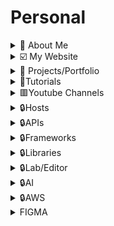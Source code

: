 # Personal

<details>
  <summary>🚀 About Me</summary>

🔆Hi, I'm Ifeanyi, a dynamic and solutions-driven Cybersecurity Analyst and Enthusiast, and Cloud Engineer with a strong background in Software Engineering and Business Analysis. I’m passionate about securing cloud environments, protecting networks, applications and systems, and ensuring compliance with industry standards.

- [ ] 📌Cloud Software Engineering & Software Development
  - [ ] ⚡Designed scalable web applications using Python, Django, and REST APIs, ensuring high performance and security.
  - [ ] ⚡Built dynamic, user-centric interfaces with React, improving user experience across platforms.
  - [ ] ⚡Developed and maintained secure APIs with Django Rest Framework (DRF), Node.js, and Next.js.
- [ ] 📌Cybersecurity & SOC Experience
  - [ ] ⚡Conducted threat detection and incident response using Splunk and network monitoring tools.
  - [ ] ⚡Performed penetration testing with Nmap, Nessus, and Metasploit to assess system vulnerabilities.
  - [ ] ⚡Ensured compliance with NIST, MITRE ATT&CK, ISO 27001, and PCI-DSS frameworks.
  - [ ] ⚡Investigated digital evidence using forensic tools to identify security breaches.
  - [ ] ⚡Applied GRC principles to align security policies with organizational goals and maintain compliance.

</details>

<details>
  <summary>☑️ My Website</summary>

- [ ] [https://ifeanyiomeata.com/](https://ifeanyiomeata.com/)

</details>

<details>
  <summary>💼 Projects/Portfolio</summary>

- [ ] [1. AWS PROJECTS](https://github.com/omeatai/AWS-LABS-IFEANYI)
- [ ] [2. AZURE PROJECTS](https://github.com/omeatai/AZURE-LABS-IFEANYI)
- [ ] [3. DJANGO-BLOG-APP](https://github.com/omeatai/Django-Blog-App)
- [ ] [4. REACT-FIREBASE-TODO-APP](https://github.com/omeatai/Firebase-Todo-App)
- [ ] [5. NEXT-OPEN-WEATHER-APP](https://github.com/omeatai/open-weather-app)
- [ ] [6. REACT-CHATBOT-APP](https://github.com/omeatai/ChatBot-API)
- [ ] [7. REACT-MOVIE-SEARCH-APP](https://github.com/omeatai/Movie-search-app)
- [ ] [8. REACT-QR-CODE-GENERATOR-APP](https://github.com/omeatai/QRcode-Generator)
- [ ] [9. NEXT-MY-PORTFOLIO-APP](https://github.com/omeatai/next-project-my-portfolio)
- [ ] [10. MERN-PROJECT-LIBRARY-TRACKER](https://github.com/omeatai/mern-project-library-tracker)
- [ ] [11. MERN-PROJECT-AUTH-REDUX-TOOLKIT-APP](https://github.com/omeatai/mern-project-auth-redux)

</details>

<details>
  <summary>📂Tutorials</summary>

- [ ] [1. PYTHON TUTORIALS](https://github.com/omeatai/Personal/blob/main/Tutorials/python/README.md)
- [ ] [2. LINUX TUTORIALS](https://github.com/omeatai/Personal/blob/main/Tutorials/linux/README.md)
- [ ] [3. HTML & CSS TUTORIALS](https://github.com/omeatai/Personal/blob/main/Tutorials/html_css/README.md)
- [ ] [4. JAVASCRIPT TUTORIALS](https://github.com/omeatai/Personal/blob/main/Tutorials/javascript/README.md)
- [ ] [5. REACT TUTORIALS](https://github.com/omeatai/Personal/blob/main/Tutorials/react/README.md)
- [ ] [6. REACT NATIVE TUTORIALS](https://github.com/omeatai/Personal/blob/main/Tutorials/reactn/README.md)
- [ ] [7. NODE & NEXT TUTORIALS](https://github.com/omeatai/Personal/blob/main/Tutorials/node/README.md)
- [ ] [8. JAVA TUTORIALS](https://github.com/omeatai/Personal/blob/main/Tutorials/java/README.md)

</details>

<details>
  <summary>🟥Youtube Channels</summary>

- [ ] [CodingAddict](https://www.codingaddict.io/)
- [ ] [Codevolution](https://www.youtube.com/@Codevolution/playlists)
- [ ] [Dave Gray](https://www.youtube.com/@DaveGrayTeachesCode/playlists)
- [ ] [Net Ninja](https://www.youtube.com/@NetNinja/playlists)
- [ ] [freeCodeCamp.org](https://www.youtube.com/@freecodecamp/videos)
- [ ] [Traversy Media](https://www.youtube.com/@TraversyMedia/videos)
- [ ] [JavaScript Mastery](https://www.youtube.com/@javascriptmastery/videos)
- [ ] [code with lari](https://www.youtube.com/@codewithlari/videos)
- [ ] [Jan Marshal](https://www.youtube.com/@janmarshalcoding/videos)
- [ ] [Coding With Dawid](https://www.youtube.com/@CodingWithDawid/videos)
- [ ] [TubeGuruji](https://www.youtube.com/@tubeguruji/videos)
- [ ] [9jaCoder](https://www.youtube.com/@9jaCoder/videos)
- [ ] [Elliott Chong](https://www.youtube.com/@elliottchong/videos)
- [ ] [Code With Antonio](https://www.youtube.com/@codewithantonio/videos)
- [ ] [Kishan Sheth](https://www.youtube.com/@KishanSheth21/videos)
- [ ] [Code Bootcamp](https://www.youtube.com/@CodeBootcampCom/videos)
- [ ] [Lama Dev](https://www.youtube.com/@LamaDev/videos)
- [ ] [Daily Tuition](https://www.youtube.com/@DailyTuition/videos)
- [ ] [IndGeek](https://www.youtube.com/@indgeek/videos)
- [ ] [Code With Vini](https://www.youtube.com/@codewithvini1644/videos)
- [ ] [PedroTech](https://www.youtube.com/@PedroTechnologies/videos)
- [ ] [Zpunet](https://www.youtube.com/@zpunet/videos)
- [ ] [NewAwesomeTech](https://www.youtube.com/@NewAwesomeTech/videos)
- [ ] [Emilian Kasemi](https://www.youtube.com/@the_rings_of_saturn/videos)
- [ ] [Sonny Sangha](https://www.youtube.com/@SonnySangha/videos)
- [ ] [Becodemy](https://www.youtube.com/@BecodemyOfficial/videos)
- [ ] [Sangam Mukherjee](https://www.youtube.com/@sangammukherjee3009/videos)
- [ ] [Milad Tech](https://www.youtube.com/@miladtech/videos)
- [ ] [HuXn WebDev](https://www.youtube.com/@huxnwebdev/videos)
- [ ] [Chaoo Charles](https://www.youtube.com/@ChaooCharles/featured)
- [ ] [EdRoh](https://www.youtube.com/@EdRohDev/videos)

</details>

<details>
  <summary>🔒Hosts</summary>

- [ ] [1-VERCEL](https://vercel.com/dashboard)
- [ ] [2-NETLIFY](https://app.netlify.com/teams/omeatai/overview)
- [ ] [3-CPANEL](https://cpanel-p3.web-hosting.com/cpsess5287646472/frontend/jupiter/index.html?login=1&post_login=79973471504338)
- [ ] [4-NAMECHEAP](https://ap.www.namecheap.com/)
- [ ] [5-MONGODB ATLAS](https://cloud.mongodb.com/)
- [ ] [6-SUPABASE](https://supabase.com/dashboard/projects)
- [ ] [7-FIREBASE](https://firebase.google.com/)
- [ ] [8-IMGBB](https://anyi-o.imgbb.com/)

</details>

<details>
  <summary>🔒APIs</summary>

- [ ] [1-PUBLIC APIS 1](https://github.com/public-apis/public-apis#index)
- [ ] [2-PUBLIC APIS 2](https://github.com/n0shake/Public-APIs#sport)
- [ ] [3-THE DEV-FRIENDLY FOOTBALL API](https://www.football-data.org/)
- [ ] [4-RANDOM USER GENERATOR](https://randomuser.me/)[WWW](https://randomuser.me/api/)
- [ ] [5-RANDOM USERS](https://xsgames.co/randomusers/)
- [ ] [6-JSON PLACEHOLDER](https://jsonplaceholder.typicode.com/)
- [ ] [7-OPEN WEATHER MAP](https://openweathermap.org/api)
- [ ] [8-COIN MARKET CAP](https://coinmarketcap.com/api/)
- [ ] [9-NEWS API](https://newsapi.org/docs/get-started)
- [ ] [10-REST COUNTRIES](https://restcountries.com/)
- [ ] [11-COUNTRY FLAGS](https://restcountries.com/#flags)
- [ ] [12-COUNTRY CODES](https://restcountries.com/#country-codes)
- [ ] [13-COUNTRY CURRENCY](https://restcountries.com/#currency)
- [ ] [14-COUNTRY LANGUAGES](https://restcountries.com/#languages)
- [ ] [15-COUNTRY TIME ZONES](https://restcountries.com/#timezones)
- [ ] [16-COUNTRY POPULATION](https://restcountries.com/#population)

</details>

<details>
  <summary>🔒Frameworks</summary>

- [ ] [1-REACT](https://react.dev/learn)
- [ ] [2-NEXTJS](https://nextjs.org/docs)
- [ ] [3-EXPRESS](https://expressjs.com/en/starter/installing.html)
- [ ] [4-DJANGO](https://www.djangoproject.com/)
- [ ] [5-DJANGO REST FRAMEWORK](https://www.django-rest-framework.org/)
- [ ] [6-DJANGO REST FRAMEWORK API](https://www.django-rest-framework.org/api-guide/)
- [ ] [7-DJANGO REST FRAMEWORK AUTH](https://www.django-rest-framework.org/api-guide/authentication/)
- [ ] [8-DJANGO REST FRAMEWORK PERMISSIONS](https://www.django-rest-framework.org/api-guide/permissions/)
- [ ] [9-DJANGO REST FRAMEWORK VIEWS](https://www.django-rest-framework.org/api-guide/viewsets/)
- [ ] [10-DJANGO CLASSES](https://ccbv.co.uk/)
- [ ] [11-LANGCHAIN](https://js.langchain.com/docs/integrations/vectorstores/)
- [ ] [12-LANGCHAIN-SUPABASE](https://js.langchain.com/docs/integrations/vectorstores/supabase)

</details>

<details>
  <summary>🔒Libraries</summary>

- [ ] [1-REACT BOOTSTRAP](https://react-bootstrap.github.io/getting-started/introduction/)
- [ ] [2-REACT STRAP](https://reactstrap.github.io/)
- [ ] [3-ANT DESIGN](https://ant.design/docs/react/introduce)
- [ ] [4-SHADCN](https://ui.shadcn.com/docs/installation)
- [ ] [5-MATERIAL UI](https://mui.com/material-ui/getting-started/installation/)
- [ ] [6-TAILWINDCSS](https://tailwindcss.com/docs/installation)
- [ ] [7-HEADLESS UI](https://headlessui.com/)
- [ ] [8-SEMANTIC UI](https://react.semantic-ui.com/usage)
- [ ] [9-SANITY.IO](https://www.sanity.io/docs/getting-started-with-sanity)
- [ ] [10-SANITY STUDIO](https://www.sanity.io/manage)
- [ ] [11-STRAPI](https://docs.strapi.io/dev-docs/intro)
- [ ] [12-STORYBOOK](https://storybook.js.org/docs/react/get-started/install/)
- [ ] [13-LODASH](https://lodash.com/docs/)
- [ ] [14-LOREM IPSUM](https://www.lipsum.com/)
- [ ] [15-VITE](https://vitejs.dev/)
- [ ] [16-PYTHON MODULE INDEX](https://docs.python.org/3/py-modindex.html)

</details>

<details>
  <summary>🔒Lab/Editor</summary>

- [ ] [1-REPLIT](https://replit.com/)
- [ ] [2-GLITCH](https://glitch.com/)
- [ ] [3-CODEPEN](https://codepen.io/)
- [ ] [4-CODESANDBOX](https://codesandbox.io/)
- [ ] [5-STACKBLITZ](https://stackblitz.com/)
- [ ] [6-PLAYCODE](https://playcode.io/)
- [ ] [7-STACKOVERFLOW](https://stackoverflow.com/)
- [ ] [8-DEV](https://dev.to/)
- [ ] [9-CONVERTCASE](https://convertcase.net/)
- [ ] [10-CANVA](https://www.canva.com/)
- [ ] [11-IPICCY](https://ipiccy.com/)
- [ ] [12-JSON VIEWER](https://codebeautify.org/jsonviewer)
- [ ] [13-JSON FORMATTER](https://jsonformatter.org/)
- [ ] [14-JSON EDITOR](https://jsoneditoronline.org/)

</details>

<details>
  <summary>🔒AI</summary>

- [ ] [CHATGPT](https://chat.openai.com/)
- [ ] [PERPLEXITY AI](https://www.perplexity.ai/)
- [ ] [CLAUDE](https://claude.ai/)
- [ ] [POE](https://poe.com/)
- [ ] [ELEVENLABS](https://elevenlabs.io/speech-synthesis)
- [ ] [RUNWAYML](https://app.runwayml.com/)
- [ ] [DECOHERENCE.CO](https://app.decoherence.co/stablevideo)
- [ ] [GETIMG.AI](https://getimg.ai/)
- [ ] [SUNO AI](https://app.suno.ai/)

</details>

<details>
  <summary>🔒AWS</summary>

- [ ] QUIZ
  - [ ] [EXAM TOPICS FOLDERS](https://quizlet.com/omeatai/folders)
  - [ ] [AMAZON CERTIFIED CLOUD PRACTITIONER (CLF-C02) FOLDER](https://quizlet.com/omeatai/folders/amazon-certified-cloud-practitioner-clf-c02/sets)
  - [ ] [AMAZON AWS CERTIFIED SOLUTIONS ARCHITECT (SAA-C03) FOLDER](https://quizlet.com/omeatai/folders/amazon-aws-certified-solutions-architect-saa-c03/sets)
- [ ] EXAMS
  - [ ] [EXAM TOPICS](https://www.examtopics.com/exams/amazon/)
  - [ ] [AMAZON AWS CERTIFIED CLOUD PRACTITIONER EXAM CLF-C01](https://www.examtopics.com/exams/amazon/aws-certified-cloud-practitioner/)
  - [ ] [AMAZON AWS CERTIFIED CLOUD PRACTITIONER EXAM CLF-C02](https://www.examtopics.com/exams/amazon/aws-certified-cloud-practitioner-clf-c02/)
  - [ ] [AMAZON AWS CERTIFIED SOLUTIONS ARCHITECT - ASSOCIATE SAA-C02 EXAM](https://www.examtopics.com/exams/amazon/aws-certified-solutions-architect-associate-saa-c02/)
  - [ ] [AMAZON AWS CERTIFIED SOLUTIONS ARCHITECT - ASSOCIATE SAA-C03 EXAM](https://www.examtopics.com/exams/amazon/aws-certified-solutions-architect-associate-saa-c03/)
  - [ ] [AMAZON AWS CERTIFIED SOLUTIONS ARCHITECT - ASSOCIATE SAA-C03B EXAM](https://www.freecram.net/question/Amazon.SAA-C03.v2023-11-20.q231/a-serverless-application-uses-amazon-api-gateway-aws-lambda-and-amazon-dynamodb-the-lambda-function)
  - [ ] [AMAZON AWS CERTIFIED DEVELOPER - ASSOCIATE DVA-C01 EXAM](https://www.examtopics.com/exams/amazon/aws-certified-developer-associate/)
  - [ ] [AMAZON AWS CERTIFIED DEVELOPER - ASSOCIATE DVA-C02 EXAM](https://www.examtopics.com/exams/amazon/aws-certified-developer-associate-dva-c02/)
  - [ ] [AMAZON AWS CERTIFIED SYSOPS ADMINISTRATOR - ASSOCIATE EXAM (SOA-C01)](https://www.examtopics.com/exams/amazon/aws-sysops/)
  - [ ] [AMAZON AWS CERTIFIED SYSOPS ADMINISTRATOR - ASSOCIATE EXAM (SOA-C02)](https://www.examtopics.com/exams/amazon/aws-certified-sysops-administrator-associate/)
  - [ ] [AMAZON AWS CERTIFIED SECURITY - SPECIALTY SAS-C01](https://www.examtopics.com/exams/amazon/aws-certified-security-specialty-sas-c01/)
  - [ ] [AMAZON AWS CERTIFIED SECURITY - SPECIALTY SCS-C02](https://www.examtopics.com/exams/amazon/aws-certified-security-specialty-scs-c02/)
  - [ ] [AMAZON AWS CERTIFIED SOLUTIONS ARCHITECT - PROFESSIONAL SAP-C01 EXAM](https://www.examtopics.com/exams/amazon/aws-certified-solutions-architect-professional/)
  - [ ] [AMAZON AWS CERTIFIED SOLUTIONS ARCHITECT - PROFESSIONAL SAP-C02 EXAM](https://www.examtopics.com/exams/amazon/aws-certified-solutions-architect-professional-sap-c02/)
- [ ] COURSES
  - [ ] [1-AWS CERTIFIED CLOUD PRACTITIONER | MASTER AWS FUNDAMENTALS](https://www.udemy.com/course/aws-certified-cloud-practitioner-master-aws-fundamentals/)
  - [ ] [2-ULTIMATE AWS CERTIFIED CLOUD PRACTITIONER CLF-C02](https://www.udemy.com/course/aws-certified-cloud-practitioner-new/)
  - [ ] [3-AMAZON WEB SERVICES (AWS) CERTIFIED - 4 CERTIFICATIONS!](https://www.udemy.com/course/aws-certified-associate-architect-developer-sysops-admin/)
  - [ ] [4-ULTIMATE AWS CERTIFIED SOLUTIONS ARCHITECT ASSOCIATE SAA-C03](https://www.udemy.com/course/aws-certified-solutions-architect-associate-saa-c03/)
  - [ ] [5-ULTIMATE AWS CERTIFIED DEVELOPER ASSOCIATE 2023 NEW DVA-C02](https://www.udemy.com/course/aws-certified-developer-associate-dva-c01/)
  - [ ] [6-ULTIMATE AWS CERTIFIED SYSOPS ADMINISTRATOR ASSOCIATE 2023](https://www.udemy.com/course/ultimate-aws-certified-sysops-administrator-associate/)
  - [ ] [7-ULTIMATE AWS CERTIFIED SECURITY SPECIALTY SCS-C02](https://www.udemy.com/course/ultimate-aws-certified-security-specialty/)
  - [ ] [8-ULTIMATE AWS CERTIFIED SOLUTIONS ARCHITECT PROFESSIONAL 2023](https://www.udemy.com/course/aws-solutions-architect-professional/)]
  - [ ] [9-AWS CERTIFIED DEVOPS ENGINEER PROFESSIONAL 2023 - DOP-C02](https://www.udemy.com/course/aws-certified-devops-engineer-professional-hands-on/)
  - [ ] [10-AWS APPSYNC & AMPLIFY WITH REACT & GRAPHQL - COMPLETE GUIDE](https://www.udemy.com/course/aws-appsync-amplify-with-react-graphql-course/)
  - [ ] [11-AWS & TYPESCRIPT MASTERCLASS - CDK V2, SERVERLESS, REACT](https://www.udemy.com/course/aws-typescript-cdk-serverless-react/)
  - [ ] [12-BUILD SCALABLE APPLICATIONS USING DOCKER AND KUBERNETES](https://www.udemy.com/course/build-scalable-applications-using-docker-and-kubernetes/)
  - [ ] [13-AWS SERVERLESS APIS & APPS - A COMPLETE INTRODUCTION](https://www.udemy.com/course/aws-serverless-a-complete-introduction/)
  - [ ] [14-THE COMPLETE GUIDE TO BUILD SERVERLESS APPLICATIONS ON AWS](https://www.udemy.com/course/building-rest-apis-with-serverless/)
  - [ ] [15-LEARN TO DEPLOY CONTAINERS ON AWS IN 2022](https://www.udemy.com/course/learn-to-deploy-containers-on-aws-in-2021/)
  - [ ] [16-AWS LAMBDA AND THE SERVERLESS FRAMEWORK - HANDS ON LEARNING!](https://www.udemy.com/course/aws-lambda-serverless/)
  - [ ] [17-AWS LAMBDA, PYTHON(BOTO3) & SERVERLESS- BEGINNER TO ADVANCED](https://www.udemy.com/course/aws-lambda-and-python-full-course-beginner-to-advanced/)
  - [ ] [18-SERVERLESS USING AWS LAMBDA FOR PYTHON DEVELOPERS](https://www.udemy.com/course/serverless-using-aws-lambda-for-python-developers/)
  - [ ] [19-DEVOPS DEPLOYMENT AUTOMATION WITH TERRAFORM, AWS AND DOCKER](https://www.udemy.com/course/devops-deployment-automation-terraform-aws-docker/)
  - [ ] [20-DEVOPS BOOTCAMP: TERRAFORM](https://www.udemy.com/course/devops-bootcamp-terraform-certification/)

</details>

<details>
  <summary>FIGMA</summary>

[0-UDEMY-COMPLETE WEB & MOBILE DESIGNER IN 2023](https://www.udemy.com/course/complete-web-designer-mobile-designer-zero-to-mastery/)

[0-DREAMAXHQ](https://app.dreamaxhq.com/courses/)

[1-FIGMA TUTORIAL FOR UI DESIGN - COURSE FOR BEGINNERS](https://www.youtube.com/watch?v=jwCmIBJ8Jtc&t=145s&ab_channel=freeCodeCamp.org)

[2-UI / UX DESIGN TUTORIAL – WIREFRAME, MOCKUP & DESIGN IN FIGMA](https://www.youtube.com/watch?v=c9Wg6Cb_YlU&ab_channel=freeCodeCamp.org)

[3-FULL FIGMA COURSE: DESIGN A JOB WEBSITE START TO FINISH](https://www.youtube.com/watch?v=_9-znx3dwjQ&t=8653s&ab_channel=JesseShowalter)

[4-STAY AHEAD IN 2024 WITH THIS REEDED GLASS EFFECT | SIGNUP SCREEN DESIGN](https://www.youtube.com/watch?v=P4r2AO2pyyY&ab_channel=DesignSense)

[5-MESSAGES RECOVERY APP DESIGN | UX/UI (LO-FI & HI-FI & PROTOTYPING)](https://www.youtube.com/watch?v=HE2MYMvBHKo&ab_channel=DesignSense)

[6-DESIGN A WEBSITE IN UNDER 1 HOUR WITH FIGMA](https://www.youtube.com/watch?v=FK4YusHIIj0&ab_channel=developedbyed)

[7-FIGMA TUTORIAL FOR UI DESIGN](https://www.youtube.com/watch?v=YmdtXc_bzDw&ab_channel=DevAndDesign)

[8-FREE FIGMA UX DESIGN UI ESSENTIALS COURSE](https://www.youtube.com/watch?v=kbZejnPXyLM&t=21s&ab_channel=BringYourOwnLaptop)

[9-FIGMA MASTERCLASS FOR BEGINNERS (2023 UPDATED)](https://www.youtube.com/watch?v=II-6dDzc-80&ab_channel=JesseShowalter)

[10-FIGMA MASTERCLASS COURSE 2023 | FIGMA TUTORIAL FOR BEGINNERS](https://www.youtube.com/watch?v=XiqitRY3swo&ab_channel=Mizko)

[11-FIGMA TUTORIAL FOR BEGINNERS: COMPLETE WEBSITE FROM START TO FINISH](https://www.youtube.com/watch?v=HZuk6Wkx_Eg&ab_channel=FluxAcademy)

[12-INTRODUCING FIGMA: A BEGINNERS TUTORIAL (2023 UI UX DESIGN)](https://youtu.be/JGLfyTDgfDc?si=i80GFsAzlOGKn99N)

[13-DESIGN A SIGNUP PAGE IN FIGMA | UI/WEB DESIGN TUTORIAL](https://www.youtube.com/watch?v=8ly4Z3e3cPw&ab_channel=JesseShowalter)

[14-DAILY UI DESIGN CHALLENGE | DAY - 01 | SIGN UP PAGE](https://www.youtube.com/watch?v=xyr3Vj83lJI&ab_channel=DesignSense)

[15-FIGMA TUTORIAL FOR BEGINNERS 2023 | WEB DESIGN OF LANDING PAGE](https://www.youtube.com/watch?v=sUM0IUURMqM&ab_channel=SteveEditor)

[16-DESIGN A LANDING PAGE IN FIGMA](https://www.youtube.com/watch?v=lF7LlSEz3-o&ab_channel=codewithlari)

[17-FLAT UI DESIGN IN FIGMA: SOCIAL MEDIA APP - FULL COURSE](https://www.youtube.com/watch?v=qiW2qKVGT6k&ab_channel=DesignCode)

[18-WEATHER APP UI DESIGN IN FIGMA - FULL COURSE](https://www.youtube.com/watch?v=48YwaTiYau0&ab_channel=DesignCode)

[19-FIGMA TUTORIAL FOR UI DESIGN - COURSE FOR BEGINNERS](https://youtu.be/jwCmIBJ8Jtc?si=DHcaKIWI9cLOasIo)

[20-FIGMA TUTORIAL: A CRASH COURSE FOR BEGINNERS](https://youtu.be/IOVFRMuPeVQ?si=v0FYx12R5pACZv93)

[21-FREE FIGMA UX DESIGN UI ESSENTIALS COURSE](https://youtu.be/kbZejnPXyLM?si=R1A1omPWQnNxYAv3)

[22-FIGMA UI UX DESIGN TUTORIAL - DESIGN A FINTECH APP FROM SCRATCH](https://www.youtube.com/watch?v=PHsVJhco6dY&ab_channel=DevAndDesign)

[23-HOW TO CREATE ANIMATION IN FIGMA - FIGMOTION TUTORIAL](https://www.youtube.com/watch?v=eDBsaSmkREQ&ab_channel=DevAndDesign)

[24-MATERIAL DESIGN FOR UI UX DESIGNERS - UI UX DESIGN TUTORIAL](https://www.youtube.com/watch?v=Abj65tkSblQ&ab_channel=DevAndDesign)

[25-FULL FIGMA COURSE: DESIGN A JOB WEBSITE START TO FINISH](https://www.youtube.com/watch?v=_9-znx3dwjQ&ab_channel=JesseShowalter)

[26-FIGMA ADVANCED TUTORIAL: A 2-HOUR MASTERCLASS](https://www.youtube.com/watch?v=31wzhvz0vsw&ab_channel=BringYourOwnLaptop)

[27-RELUME AI WEBSITE BUILDER | $3,000 AN HOUR](https://www.youtube.com/watch?v=3fcjxaYE5aw&ab_channel=JesseShowalter)

[28-DESIGN A WEBSITE IN FIGMA : PLAYLIST](https://www.youtube.com/playlist?list=PLCUPtxXqnWn0AMIjZmNdkrzWVjLHOW2NT)

[29-INTRODUCING FIGMA: A BEGINNERS TUTORIAL (2023 UI UX DESIGN)](https://www.youtube.com/watch?v=JGLfyTDgfDc&ab_channel=Rino-LivingWithPixels)

[30-FIGMA MOBILE APP DESIGN TUTORIAL](https://www.youtube.com/watch?v=PeGfX7W1mJk&ab_channel=BuildingAmazingThings)

[31-FIGMA UI DESIGN TUTORIAL: GET STARTED IN JUST 24 MINUTES!](https://www.youtube.com/watch?v=FTFaQWZBqQ8&ab_channel=AJ%26Smart)

[32-NIKE MODERN SHOE POSTER DESIGN](https://www.youtube.com/watch?v=PuGXs-7INLo&ab_channel=duiverse)

[33-WEB DESIGN FOR BEGINNERS | FREE COURSE](https://www.youtube.com/watch?v=B-ytMSuwbf8&ab_channel=EnvatoTuts%2B)

[34-CREATE A UI INTO A 3D PERSPECTIVE IN FIGMA](https://www.youtube.com/watch?v=JJi5KwdxmiI&ab_channel=DesignCode)

[35-FIGMA VARIABLES & ADVANCED PROTOTYPING - CRASH COURSE](https://www.youtube.com/watch?v=Tx45NcbU6aA&ab_channel=DesignCourse)

[36-THE EXACT PROCESS OF HOW I REDESIGNED MY OLD LANDING PAGE UI DESIGN](https://www.youtube.com/watch?v=qItVX3c3C6U&ab_channel=duiverse)

[37-FIGMA UI DESIGN TUTORIAL - HOW TO REDESIGN ANY WEBSITE (A BEGINNER'S GUIDE)](https://www.youtube.com/watch?v=fcWahZqGU44&ab_channel=AJ%26Smart)

[38-THE 60-30-10 COLOR RULE](https://www.youtube.com/watch?v=UWwNIMHFdW4&ab_channel=JesseShowalter)

</details>

